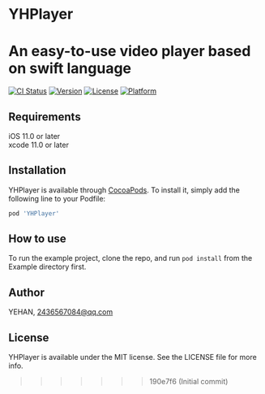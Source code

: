 # YHPlayer
An easy-to-use video player based on swift language
=======

[![CI Status](https://img.shields.io/travis/YEHAN/YHPlayer.svg?style=flat)](https://travis-ci.org/YEHAN/YHPlayer)
[![Version](https://img.shields.io/cocoapods/v/YHPlayer.svg?style=flat)](https://cocoapods.org/pods/YHPlayer)
[![License](https://img.shields.io/cocoapods/l/YHPlayer.svg?style=flat)](https://cocoapods.org/pods/YHPlayer)
[![Platform](https://img.shields.io/cocoapods/p/YHPlayer.svg?style=flat)](https://cocoapods.org/pods/YHPlayer)

## Requirements
iOS 11.0 or later  
xcode 11.0 or later
## Installation

YHPlayer is available through [CocoaPods](https://cocoapods.org). To install
it, simply add the following line to your Podfile:

```ruby
pod 'YHPlayer'
```
## How to use

To run the example project, clone the repo, and run `pod install` from the Example directory first.

## Author

YEHAN, 2436567084@qq.com

## License

YHPlayer is available under the MIT license. See the LICENSE file for more info.
>>>>>>> 190e7f6 (Initial commit)

